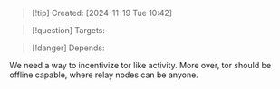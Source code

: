 
>[!tip] Created: [2024-11-19 Tue 10:42]

>[!question] Targets: 

>[!danger] Depends: 

We need a way to incentivize tor like activity.
More over, tor should be offline capable, where relay nodes can be anyone.